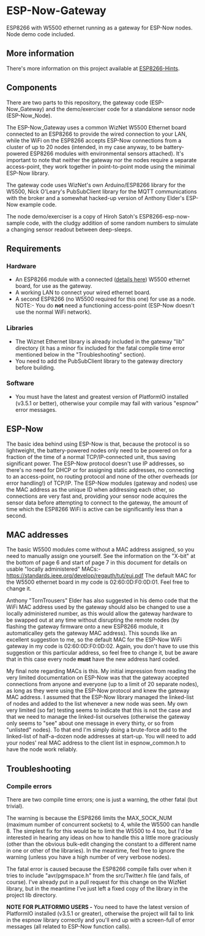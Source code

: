# ESP-Now-Gateway
ESP8266 with W5500 ethernet running as a gateway for ESP-Now nodes.  Node demo code included.

## More information
There's more information on this project available at [ESP8266-Hints](https://esp8266hints.wordpress.com/2018/02/13/adding-an-ethernet-port-to-your-esp-revisited/).

## Components
There are two parts to this repository, the gateway code (ESP-Now_Gateway) and the demo/exerciser code for a standalone sensor node (ESP-Now_Node).

The ESP-Now_Gateway uses a common WizNet W5500 Ethernet board connected to an ESP8266 to provide the wired connection to your LAN, while the WiFi on the ESP8266 accepts ESP-Now connections from a cluster of up to 20 nodes (intended, in my case anyway, to be battery-powered ESP8266 modules with environmental sensors attached).  It's important to note that neither the gateway nor the nodes require a separate access-point, they work together in point-to-point mode using the minimal ESP-Now library.

The gateway code uses WizNet's own Arduino/ESP8266 library for the W5500, Nick O'Leary's PubSubClient library for the MQTT communications with the broker and a somewhat hacked-up version of Anthony Elder's ESP-Now example code.

The node demo/exerciser is a copy of Hiroh Satoh's ESP8266-esp-now-sample code, with the cludgy addition of some random numbers to simulate a changing sensor readout between deep-sleeps.

## Requirements

### Hardware
- An ESP8266 module with a connected ([details here](https://esp8266hints.wordpress.com/2018/02/13/adding-an-ethernet-port-to-your-esp-revisited/)) W5500 ethernet board, for use as the gateway.
- A working LAN to connect your wired ethernet board.
- A second ESP8266 (no W5500 required for this one) for use as a node.  NOTE:- You do **not** need a functioning access-point (ESP-Now doesn't use the normal WiFi network).

### Libraries
- The Wiznet Ethernet library is already included in the gateway "lib" directory (it has a minor fix included for the fatal compile time error mentioned below in the "Troubleshooting" section).
- You need to add the PubSubClient library to the gateway directory before building.

### Software
- You must have the latest and greatest version of PlatformIO installed (v3.5.1 or better), otherwise your compile may fail with various "espnow" error messages.


## ESP-Now
The basic idea behind using ESP-Now is that, because the protocol is so lightweight, the battery-powered nodes only need to be powered on for a fraction of the time of a normal TCP/IP-connected unit, thus saving significant power. The ESP-Now protocol doesn't use IP addresses, so there's no need for DHCP or for assigning static addresses, no connecting to an access-point, no routing protocol and none of the other overheads (or error handling!) of TCP/IP.  The ESP-Now modules (gateway and nodes) use the MAC address as the unique ID when addressing each other, so connections are very fast and, providing your sensor node acquires the sensor data before attempting to connect to the gateway, the amount of time which the ESP8266 WiFi is active can be significantly less than a second.


## MAC addresses
The basic W5500 modules come without a MAC address assigned, so you need to manually assign one yourself.  See the information on the "X-bit" at the bottom of page 6 and start of page 7 in this document for details on usable "locally administered" MACs:- https://standards.ieee.org/develop/regauth/tut/eui.pdf
The default MAC for the W5500 ethernet board in my code is 02:60:0D:F0:0D:01.  Feel free to change it.
 
Anthony "TornTrousers" Elder has also suggested in his demo code that the WiFi MAC address used by the gateway should also be changed to use a locally administered number, as this would allow the gateway hardware to be swapped out at any time without disrupting the remote nodes (by flashing the gateway firmware onto a new ESP8266 module, it automaticalley gets the gateway MAC address).  This sounds like an excellent suggestion to me, so the default MAC for the ESP-Now WiFi gateway in my code is 02:60:0D:F0:0D:02.  Again, you don't have to use this suggestion or this particular address, so feel free to change it, but be aware that in this case every node **must** have the new address hard coded.

My final note regarding MACs is this.  My initial impression from reading the very limited documentation on ESP-Now was that the gateway accepted connections from anyone and everyone (up to a limit of 20 separate nodes), as long as they were using the ESP-Now protocol and knew the gateway MAC address.  I assumed that the ESP-Now library managed the linked-list of nodes and added to the list whenever a new node was seen.  My own very limited (so far) testing seems to indicate that this is not the case and that we need to manage the linked-list ourselves (otherwise the gateway only seems to "see" about one message in every thirty, or so from "unlisted" nodes).  To that end I'm simply doing a brute-force add to the linked-list of half-a-dozen node addresses at start-up.  You will need to add your nodes' real MAC address to the client list in espnow_common.h to have the node work reliably.


## Troubleshooting

### Compile errors
There are two compile time errors; one is just a warning, the other fatal (but trivial).

The warning is because the ESP8266 limits the MAX_SOCK_NUM (maximum number of concurrent sockets) to 4, while the W5500 can handle 8.  The simplest fix for this would be to limit the W5500 to 4 too, but I'd be interested in hearing any ideas on how to handle this a little more graciously (other than the obvious bulk-edit changing the constant to a different name in one or other of the libraries).  In the meantime, feel free to ignore the warning (unless you have a high number of very verbose nodes).

The fatal error is caused because the ESP8266 compile falls over when it tries to include "avr/pgmspace.h" from the src/Twitter.h file (and fails, of course).  I've already put in a pull request for this change on the WizNet library, but in the meantime I've just left a fixed copy of the library in the project lib directory.

**NOTE FOR PLATFORMIO USERS -** You need to have the latest version of PlatformIO installed (v3.5.1 or greater), otherwise the project will fail to link in the espnow library correctly and you'll end up with a screen-full of error messages (all related to ESP-Now function calls).

